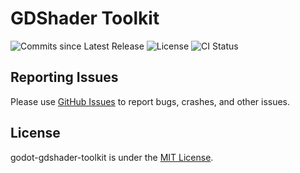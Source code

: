 # GDShader Toolkit
![Commits since Latest Release](https://img.shields.io/github/commits-since/grayespinoza/godot-gdshader-toolkit/latest?style=flat&label=Commits%20since%20Latest%20Release&labelColor=%231b1b1b&color=%230969da)
![License](https://img.shields.io/github/license/grayespinoza/godot-gdshader-toolkit?style=flat&label=License&labelColor=%231b1b1b&color=%230969da)
![CI Status](https://img.shields.io/github/actions/workflow/status/grayespinoza/godot-gdshader-toolkit/ci.yml?style=flat&label=CI&labelColor=%231b1b1b&color=%231f883d)

## Reporting Issues
Please use [GitHub Issues](https://github.com/grayespinoza/godot-gdshader-toolkit/issues) to report bugs, crashes, and other issues.

## License
godot-gdshader-toolkit is under the [MIT License](https://github.com/grayespinoza/godot-gdshader-toolkit/blob/main/LICENSE).
